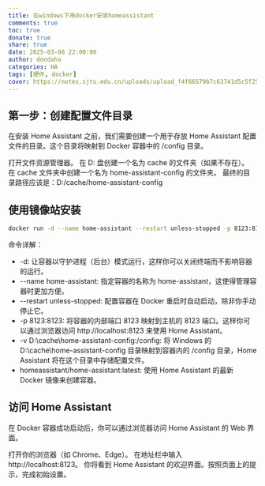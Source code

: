 ```yaml
---
title: 在windows下用docker安装homeassistant
comments: true
toc: true
donate: true
share: true
date: 2025-03-08 22:00:00
author: dondaha
categories: HA
tags: [硬件, docker]
cover: https://notes.sjtu.edu.cn/uploads/upload_f4f66579b7c63741d5c5f2563e9dade9.png
---
```


## 第一步：创建配置文件目录

在安装 Home Assistant 之前，我们需要创建一个用于存放 Home Assistant 配置文件的目录。这个目录将映射到 Docker 容器中的 /config 目录。

打开文件资源管理器。
在 D: 盘创建一个名为 cache 的文件夹（如果不存在）。
在 cache 文件夹中创建一个名为 home-assistant-config 的文件夹。
最终的目录路径应该是：D:/cache/home-assistant-config

## 使用镜像站安装

```bash
docker run -d --name home-assistant --restart unless-stopped -p 8123:8123 -v D:/cache/home-assistant-config:/config docker.1ms.run/homeassistant/home-assistant:latest
```

命令详解：

- -d: 让容器以守护进程（后台）模式运行，这样你可以关闭终端而不影响容器的运行。
- --name home-assistant: 指定容器的名称为 home-assistant，这使得管理容器时更加方便。
- --restart unless-stopped: 配置容器在 Docker 重启时自动启动，除非你手动停止它。
- -p 8123:8123: 将容器的内部端口 8123 映射到主机的 8123 端口。这样你可以通过浏览器访问 http://localhost:8123 来使用 Home Assistant。
- -v D:\cache\home-assistant-config:/config: 将 Windows 的 D:\cache\home-assistant-config 目录映射到容器内的 /config 目录，Home Assistant 将在这个目录中存储配置文件。
- homeassistant/home-assistant:latest: 使用 Home Assistant 的最新 Docker 镜像来创建容器。

## 访问 Home Assistant

在 Docker 容器成功启动后，你可以通过浏览器访问 Home Assistant 的 Web 界面。

打开你的浏览器（如 Chrome、Edge）。
在地址栏中输入 http://localhost:8123。
你将看到 Home Assistant 的欢迎界面。按照页面上的提示，完成初始设置。
